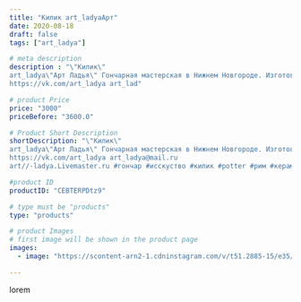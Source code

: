 ```yaml
---
title: "Килик art_ladyaАрт"
date: 2020-08-18
draft: false
tags: ["art_ladya"]

# meta description
description : "\"Килик\"
art_ladya\"Арт Ладья\" Гончарная мастерская в Нижнем Новгороде. Изготовление керамики и мастер//-классы по обучению. 
https://vk.com/art_ladya art_lad"

# product Price
price: "3000"
priceBefore: "3600.0"

# Product Short Description
shortDescription: "\"Килик\"
art_ladya\"Арт Ладья\" Гончарная мастерская в Нижнем Новгороде. Изготовление керамики и мастер//-классы по обучению. 
https://vk.com/art_ladya art_ladya@mail.ru 
art//-ladya.Livemaster.ru #гончар #исскуство #килик #potter #рим #керамикаручнаяработа #керамиканазаказ #handmade #ancientceramics #керамика #эксклюзивнаякерамика #greece #painter #dishes #decor #ceramicar #nntoday #claygoods #restaurant #earthenware #ceramic #design #antiquity #античнаякерамика #ceramicart #exclusive #античность #rome #авторскаякерамика"

#product ID
productID: "CEBTERPDtz9"

# type must be "products"
type: "products"

# product Images
# first image will be shown in the product page
images:
  - image: "https://scontent-arn2-1.cdninstagram.com/v/t51.2885-15/e35/117878459_366687341001685_1278305987867630493_n.jpg?se=7&tp=1&_nc_ht=scontent-arn2-1.cdninstagram.com&_nc_cat=101&_nc_ohc=SqN5a3nFyioAX-aHsLF&ccb=7-4&oh=57c149a05252567726f2ce5d7b5b3dee&oe=60831F6B&_nc_sid=86f79a&ig_cache_key=MjM3ODI2NTkzNDQ5NjE5Mzc4OQ%3D%3D.2-ccb7-4"

---
```

lorem
